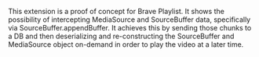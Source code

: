 This extension is a proof of concept for Brave Playlist. It shows the possibility of intercepting MediaSource and SourceBuffer data, specifically via SourceBuffer.appendBuffer. It achieves this by sending those chunks to a DB and then deserializing and re-constructing the SourceBuffer and MediaSource object on-demand in order to play the video at a later time.
